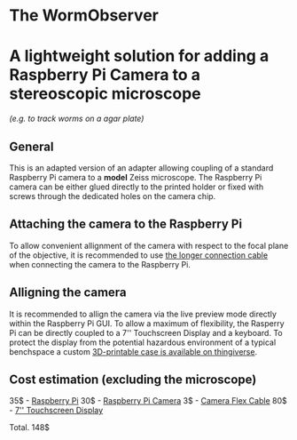 # The WormObserver
# A lightweight solution for adding a Raspberry Pi Camera to a stereoscopic microscope
*(e.g. to track worms on a agar plate)*

## General

This is an adapted version of an adapter allowing coupling of a standard Raspberry Pi camera to a **model** Zeiss microscope.
The Raspberry Pi camera can be either glued directly to the printed holder or fixed with screws through the dedicated holes on the camera chip.

## Attaching the camera to the Raspberry Pi

To allow convenient allignment of the camera with respect to the focal plane of the objective, it is recommended to use [the longer connection cable](https://www.adafruit.com/product/1731) when connecting the camera to the Raspberry Pi. 

## Alligning the camera

It is recommended to allign the camera via the live preview mode directly within the Raspberry Pi GUI. To allow a maximum of flexibility, the Rasperry Pi can be directly coupled to a 7'' Touchscreen Display and a keyboard. To protect the display from the potential hazardous environment of a typical benchspace a custom [3D-printable case is available on thingiverse](https://www.thingiverse.com/thing:1585924).


## Cost estimation (excluding the microscope)

35$ - [Raspberry Pi](https://www.adafruit.com/product/3775)
30$ - [Raspberry Pi Camera](https://www.adafruit.com/product/3099)
3$ - [Camera Flex Cable](https://www.adafruit.com/product/1731)
80$ - [7'' Touchscreen Display](https://www.adafruit.com/product/2718)

Total. 148$

